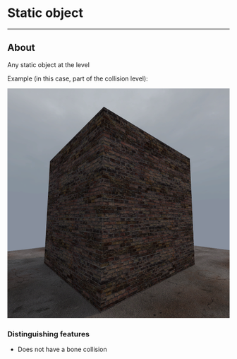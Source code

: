 # Static object

___

## About

Any static object at the level

Example (in this case, part of the collision level):

![example centered](images/static_object.png)

### Distinguishing features

- Does not have a bone collision
